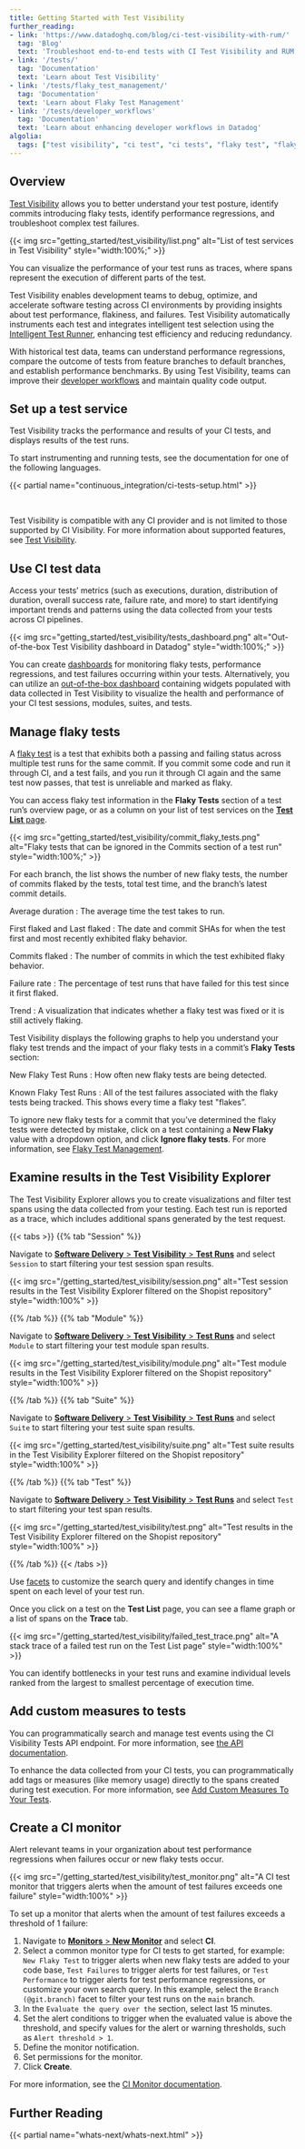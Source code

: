 ```yaml
---
title: Getting Started with Test Visibility
further_reading:
- link: 'https://www.datadoghq.com/blog/ci-test-visibility-with-rum/'
  tag: 'Blog'
  text: 'Troubleshoot end-to-end tests with CI Test Visibility and RUM'
- link: '/tests/'
  tag: 'Documentation'
  text: 'Learn about Test Visibility'
- link: '/tests/flaky_test_management/'
  tag: 'Documentation'
  text: 'Learn about Flaky Test Management'
- link: '/tests/developer_workflows'
  tag: 'Documentation'
  text: 'Learn about enhancing developer workflows in Datadog'
algolia:
  tags: ["test visibility", "ci test", "ci tests", "flaky test", "flaky tests", "test run", "test runs", "test span", "test spans"]
---
```


## Overview

[Test Visibility][1] allows you to better understand your test posture, identify commits introducing flaky tests, identify performance regressions, and troubleshoot complex test failures. 

{{< img src="getting_started/test_visibility/list.png" alt="List of test services in Test Visibility" style="width:100%;" >}}

You can visualize the performance of your test runs as traces, where spans represent the execution of different parts of the test.

Test Visibility enables development teams to debug, optimize, and accelerate software testing across CI environments by providing insights about test performance, flakiness, and failures. Test Visibility automatically instruments each test and integrates intelligent test selection using the [Intelligent Test Runner][2], enhancing test efficiency and reducing redundancy. 

With historical test data, teams can understand performance regressions, compare the outcome of tests from feature branches to default branches, and establish performance benchmarks. By using Test Visibility, teams can improve their [developer workflows][14] and maintain quality code output. 

## Set up a test service

Test Visibility tracks the performance and results of your CI tests, and displays results of the test runs.

To start instrumenting and running tests, see the documentation for one of the following languages.

{{< partial name="continuous_integration/ci-tests-setup.html" >}}

</br>

Test Visibility is compatible with any CI provider and is not limited to those supported by CI Visibility. For more information about supported features, see [Test Visibility][3].

## Use CI test data

Access your tests’ metrics (such as executions, duration, distribution of duration, overall success rate, failure rate, and more) to start identifying important trends and patterns using the data collected from your tests across CI pipelines.

{{< img src="getting_started/test_visibility/tests_dashboard.png" alt="Out-of-the-box Test Visibility dashboard in Datadog" style="width:100%;" >}}

You can create [dashboards][4] for monitoring flaky tests, performance regressions, and test failures occurring within your tests. Alternatively, you can utilize an [out-of-the-box dashboard][5] containing widgets populated with data collected in Test Visibility to visualize the health and performance of your CI test sessions, modules, suites, and tests.

## Manage flaky tests

A [flaky test][6] is a test that exhibits both a passing and failing status across multiple test runs for the same commit. If you commit some code and run it through CI, and a test fails, and you run it through CI again and the same test now passes, that test is unreliable and marked as flaky.

You can access flaky test information in the **Flaky Tests** section of a test run’s overview page, or as a column on your list of test services on the [**Test List** page][7].

{{< img src="getting_started/test_visibility/commit_flaky_tests.png" alt="Flaky tests that can be ignored in the Commits section of a test run" style="width:100%;" >}}

For each branch, the list shows the number of new flaky tests, the number of commits flaked by the tests, total test time, and the branch’s latest commit details. 

Average duration
: The average time the test takes to run.

First flaked and Last flaked
: The date and commit SHAs for when the test first and most recently exhibited flaky behavior. 

Commits flaked
: The number of commits in which the test exhibited flaky behavior. 

Failure rate
: The percentage of test runs that have failed for this test since it first flaked. 

Trend
: A visualization that indicates whether a flaky test was fixed or it is still actively flaking.

Test Visibility displays the following graphs to help you understand your flaky test trends and the impact of your flaky tests in a commit’s **Flaky Tests** section:

New Flaky Test Runs
: How often new flaky tests are being detected.

Known Flaky Test Runs
: All of the test failures associated with the flaky tests being tracked. This shows every time a flaky test "flakes”.

To ignore new flaky tests for a commit that you’ve determined the flaky tests were detected by mistake, click on a test containing a **New Flaky** value with a dropdown option, and click **Ignore flaky tests**. For more information, see [Flaky Test Management][8].

## Examine results in the Test Visibility Explorer

The Test Visibility Explorer allows you to create visualizations and filter test spans using the data collected from your testing. Each test run is reported as a trace, which includes additional spans generated by the test request. 

{{< tabs >}}
{{% tab "Session" %}}

Navigate to [**Software Delivery** > **Test Visibility** > **Test Runs**][101] and select `Session` to start filtering your test session span results. 

{{< img src="/getting_started/test_visibility/session.png" alt="Test session results in the Test Visibility Explorer filtered on the Shopist repository" style="width:100%" >}}

[101]: https://app.datadoghq.com/ci/test-runs?query=test_level%3Asession

{{% /tab %}}
{{% tab "Module" %}}

Navigate to [**Software Delivery** > **Test Visibility** > **Test Runs**][101] and select `Module` to start filtering your test module span results. 

{{< img src="/getting_started/test_visibility/module.png" alt="Test module results in the Test Visibility Explorer filtered on the Shopist repository" style="width:100%" >}}

[101]: https://app.datadoghq.com/ci/test-runs?query=test_level%3Amodule

{{% /tab %}}
{{% tab "Suite" %}}

Navigate to [**Software Delivery** > **Test Visibility** > **Test Runs**][101] and select `Suite` to start filtering your test suite span results. 

{{< img src="/getting_started/test_visibility/suite.png" alt="Test suite results in the Test Visibility Explorer filtered on the Shopist repository" style="width:100%" >}}

[101]: https://app.datadoghq.com/ci/test-runs?query=test_level%3Asuite

{{% /tab %}}
{{% tab "Test" %}}

Navigate to [**Software Delivery** > **Test Visibility** > **Test Runs**][101] and select `Test` to start filtering your test span results. 

{{< img src="/getting_started/test_visibility/test.png" alt="Test results in the Test Visibility Explorer filtered on the Shopist repository" style="width:100%" >}}

[101]: https://app.datadoghq.com/ci/test-runs?query=test_level%3Atest

{{% /tab %}}
{{< /tabs >}}

Use [facets][9] to customize the search query and identify changes in time spent on each level of your test run.

Once you click on a test on the **Test List** page, you can see a flame graph or a list of spans on the **Trace** tab. 

{{< img src="/getting_started/test_visibility/failed_test_trace.png" alt="A stack trace of a failed test run on the Test List page" style="width:100%" >}}

You can identify bottlenecks in your test runs and examine individual levels ranked from the largest to smallest percentage of execution time.

## Add custom measures to tests

You can programmatically search and manage test events using the CI Visibility Tests API endpoint. For more information, see [the API documentation][10].

To enhance the data collected from your CI tests, you can programmatically add tags or measures (like memory usage) directly to the spans created during test execution. For more information, see [Add Custom Measures To Your Tests][11].

## Create a CI monitor

Alert relevant teams in your organization about test performance regressions when failures occur or new flaky tests occur. 

{{< img src="/getting_started/test_visibility/test_monitor.png" alt="A CI test monitor that triggers alerts when the amount of test failures exceeds one failure" style="width:100%" >}}

To set up a monitor that alerts when the amount of test failures exceeds a threshold of 1 failure:

1. Navigate to [**Monitors** > **New Monitor**][12] and select **CI**. 
1. Select a common monitor type for CI tests to get started, for example: `New Flaky Test` to trigger alerts when new flaky tests are added to your code base, `Test Failures` to trigger alerts for test failures, or `Test Performance` to trigger alerts for test performance regressions, or customize your own search query. In this example, select the `Branch (@git.branch)` facet to filter your test runs on the `main` branch.
1. In the `Evaluate the query over the` section, select last 15 minutes. 
1. Set the alert conditions to trigger when the evaluated value is above the threshold, and specify values for the alert or warning thresholds, such as `Alert threshold > 1`.
1. Define the monitor notification.
1. Set permissions for the monitor.
1. Click **Create**.

For more information, see the [CI Monitor documentation][13]. 

## Further Reading

{{< partial name="whats-next/whats-next.html" >}}

[1]: /tests/
[2]: /intelligent_test_runner/
[3]: /tests/#supported-features
[4]: /dashboards/
[5]: https://app.datadoghq.com/dash/integration/30897/ci-visibility---tests-dashboard
[6]: /glossary/?product=ci-cd#flaky-test
[7]: https://app.datadoghq.com/ci/test-services
[8]: /tests/flaky_test_management/
[8]: https://app.datadoghq.com/ci/test-runs
[9]: /continuous_integration/explorer/facets/?tab=testruns
[10]: /api/latest/ci-visibility-tests/
[11]: /tests/guides/add_custom_measures/
[12]: https://app.datadoghq.com/monitors/create
[13]: /monitors/types/ci/?tab=tests#track-new-flaky-tests
[14]: /tests/developer_workflows